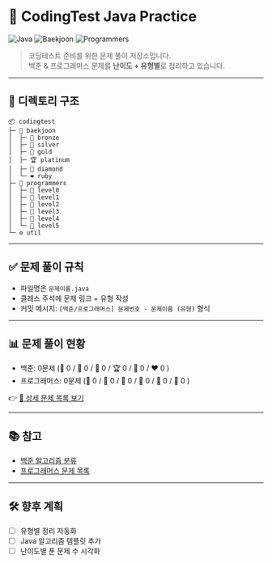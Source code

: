 # 🧠 CodingTest Java Practice

![Java](https://img.shields.io/badge/Language-Java-blue?logo=java)
![Baekjoon](https://img.shields.io/badge/Platform-Baekjoon-green)
![Programmers](https://img.shields.io/badge/Platform-Programmers-orange)

> 코딩테스트 준비를 위한 문제 풀이 저장소입니다.  
> 백준 & 프로그래머스 문제를 **난이도 + 유형별**로 정리하고 있습니다.

---

## 📁 디렉토리 구조

```
📦 codingtest
├─ 📁 baekjoon
│  ├─ 🥉 bronze
│  ├─ 🥈 silver
│  ├─ 🥇 gold 
│  ├─ 🏆 platinum
│  ├─ 💎 diamond
│  └─ ❤️ ruby
├─ 📁 programmers
│  ├─ 🤍 level0
│  ├─ 💛 level1
│  ├─ 💚 level2
│  ├─ 💙 level3
│  ├─ 💜 level4
│  └─ 🖤 level5
└─ ⚙️ util
```

---

## ✅ 문제 풀이 규칙

- 파일명은 `문제이름.java`
- 클래스 주석에 문제 링크 + 유형 작성
- 커밋 메시지: `[백준/프로그래머스] 문제번호 - 문제이름 (유형)` 형식

---

## 📊 문제 풀이 현황

- 백준: 0문제 (🥉 0 / 🥈 0 / 🥇 0 / 🏆 0 / 💎 0 / ❤️ 0 )
- 프로그래머스: 0문제 (🤍 0 / 💛 0 / 💚 0 / 💙 0 / 💜 0 / 🖤 0 )

👉 [📄 상세 문제 목록 보기](./docs/PROBLEMS.md)

---

## 📚 참고

- [백준 알고리즘 분류](https://www.acmicpc.net/problem/tags)
- [프로그래머스 문제 목록](https://school.programmers.co.kr/learn/challenges)

---

## 🛠️ 향후 계획

- [ ] 유형별 정리 자동화
- [ ] Java 알고리즘 템플릿 추가
- [ ] 난이도별 푼 문제 수 시각화
